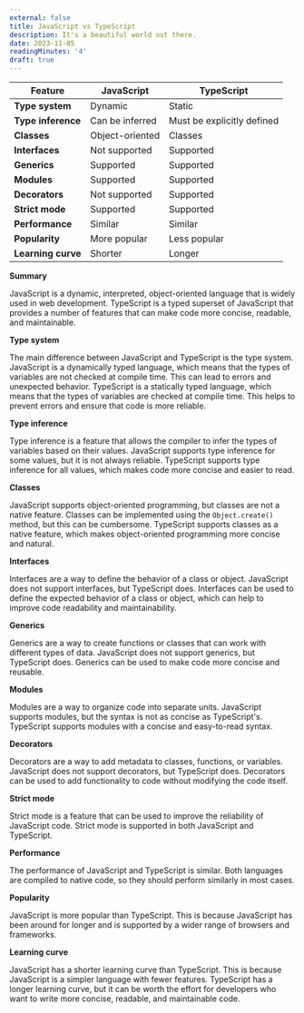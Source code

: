 ```yaml
---
external: false
title: JavaScript vs TypeScript
description: It's a beautiful world out there.
date: 2023-11-05
readingMinutes: '4'
draft: true
---
```


| Feature | JavaScript | TypeScript |
|---|---|---|
| **Type system** | Dynamic | Static |
| **Type inference** | Can be inferred | Must be explicitly defined |
| **Classes** | Object-oriented | Classes |
| **Interfaces** | Not supported | Supported |
| **Generics** | Supported | Supported |
| **Modules** | Supported | Supported |
| **Decorators** | Not supported | Supported |
| **Strict mode** | Supported | Supported |
| **Performance** | Similar | Similar |
| **Popularity** | More popular | Less popular |
| **Learning curve** | Shorter | Longer |

**Summary**

JavaScript is a dynamic, interpreted, object-oriented language that is widely used in web development. TypeScript is a typed superset of JavaScript that provides a number of features that can make code more concise, readable, and maintainable.

**Type system**

The main difference between JavaScript and TypeScript is the type system. JavaScript is a dynamically typed language, which means that the types of variables are not checked at compile time. This can lead to errors and unexpected behavior. TypeScript is a statically typed language, which means that the types of variables are checked at compile time. This helps to prevent errors and ensure that code is more reliable.

**Type inference**

Type inference is a feature that allows the compiler to infer the types of variables based on their values. JavaScript supports type inference for some values, but it is not always reliable. TypeScript supports type inference for all values, which makes code more concise and easier to read.

**Classes**

JavaScript supports object-oriented programming, but classes are not a native feature. Classes can be implemented using the `Object.create()` method, but this can be cumbersome. TypeScript supports classes as a native feature, which makes object-oriented programming more concise and natural.

**Interfaces**

Interfaces are a way to define the behavior of a class or object. JavaScript does not support interfaces, but TypeScript does. Interfaces can be used to define the expected behavior of a class or object, which can help to improve code readability and maintainability.

**Generics**

Generics are a way to create functions or classes that can work with different types of data. JavaScript does not support generics, but TypeScript does. Generics can be used to make code more concise and reusable.

**Modules**

Modules are a way to organize code into separate units. JavaScript supports modules, but the syntax is not as concise as TypeScript's. TypeScript supports modules with a concise and easy-to-read syntax.

**Decorators**

Decorators are a way to add metadata to classes, functions, or variables. JavaScript does not support decorators, but TypeScript does. Decorators can be used to add functionality to code without modifying the code itself.

**Strict mode**

Strict mode is a feature that can be used to improve the reliability of JavaScript code. Strict mode is supported in both JavaScript and TypeScript.

**Performance**

The performance of JavaScript and TypeScript is similar. Both languages are compiled to native code, so they should perform similarly in most cases.

**Popularity**

JavaScript is more popular than TypeScript. This is because JavaScript has been around for longer and is supported by a wider range of browsers and frameworks.

**Learning curve**

JavaScript has a shorter learning curve than TypeScript. This is because JavaScript is a simpler language with fewer features. TypeScript has a longer learning curve, but it can be worth the effort for developers who want to write more concise, readable, and maintainable code.

